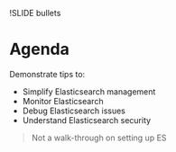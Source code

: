 !SLIDE bullets

# Agenda

Demonstrate tips to:

* Simplify Elasticsearch management
* Monitor Elasticsearch
* Debug Elasticsearch issues
* Understand Elasticsearch security

> Not a walk-through on setting up ES